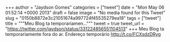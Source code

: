 
+++
author = "Jaydson Gomes"
categories = ["tweet"]
date = "Mon May 06 01:52:14 +0000 2013"
draft = false
image = "No media found for this Tweet"
slug = "0150b8872e3c21051674a997724f45535279ea18"
tags = ["tweet"]
title = """Meu Blog ta temporariamen..."""
tweet = true
tweet_url = "https://twitter.com/jaydson/status/331224856551104513"
+++
Meu Blog ta temporariamente fora do ar. Endereço temporário http://t.co/FCXsdzDRyg
